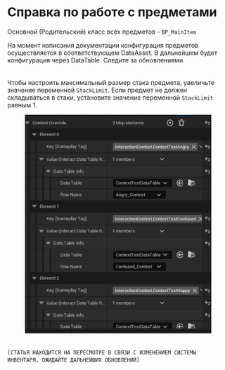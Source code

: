 # Справка по работе с предметами

Основной (Родительский) класс всех предметов - `BP_MainItem`

На момент написания документации конфигурация предметов осуществляется в соответствующем DataAsset. В дальнейшем будет конфигурация через DataTable. Следите за обновлениями\
\
\
Чтобы настроить максимальный размер стака предмета, увеличьте значение переменной `StackLimit`. Если предмет не должен складываться в стаки, установите значение переменной `StackLimit` равным 1.

<figure><img src="../../../.gitbook/assets/image (2).png" alt=""><figcaption></figcaption></figure>

\
`[СТАТЬЯ НАХОДИТСЯ НА ПЕРЕСМОТРЕ В СВЯЗИ С ИЗМЕНЕНИЕМ СИСТЕМЫ ИНВЕНТАРЯ, ОЖИДАЙТЕ ДАЛЬНЕЙШИХ ОБНОВЛЕНИЙ]`
